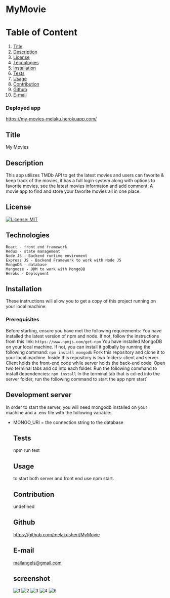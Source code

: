 # MyMovie
  
  # Table of Content
  1. [Title](#Title)
  2. [Description](#Description)
  3. [License](#License)
  4. [Tecnologies](#Technologies)
  5. [Installation](#Installation)
  6. [Tests](#Tests)
  7. [Usage](#Usage)
  8. [Contribution](#Contribution)
  9. [Github](#Github)
  10. [E-mail](#Email)  

  
  ### Deployed app
  https://my-movies-melaku.herokuapp.com/
  ## Title
  My Movies
  
  ## Description
This app utilizes TMDb API to get the latest movies and users can favorite & keep track of the movies, it has a full login system along with options to favorite movies, see the latest movies informaton and add comment. A movie app to find and store your favorite movies all in one place.
  
  ## License
  [![License: MIT](https://img.shields.io/badge/License-MIT-yellow.svg)](https://opensource.org/licenses/MIT)
  
  ## Technologies
    React - front end framework
    Redux - state management
    Node JS - Backend runtime enviroment
    Express JS - Backend Framework to work with Node JS
    MongoDB - database
    Mangoose - ODM to work with MongoDB
    Heroku - Deployment
    
## Installation
These instructions will allow you to get a copy of this project running on your local machine.
### Prerequisites
Before starting, ensure you have met the following requirements:
You have installed the latest version of npm and node. If not, follow the instructions from this link:
`https://www.npmjs.com/get-npm`
You have installed MongoDB on your local machine. If not, you can install it golbally by running the following command:
`npm install mongodb`
Fork this repository and clone it to your local machine.
Inside this repository is two folders: client and server. Client holds the front-end code while server holds the back-end code.
Open two terminal tabs and cd into each folder. Run the following command to install dependencies:
`npm install`
In the terminal tab that is cd-ed into the server folder, run the following command to start the app
npm start`

## Development server
In order to start the server, you will need mongodb installed on your machine and a .env file with the following variable:
+ MONGO_URI = the connection string to the database

  ## Tests
  npm run test
  
  ## Usage
  to start both server and front end use npm start.
  
  ## Contribution
  undefined
  
  ## Github
  https://github.com/melakusheri/MyMovie
  
  ## E-mail
  mailangels@gmail.com

  ## screenshot
  ![1](https://user-images.githubusercontent.com/65136237/141594116-05faed2b-cc60-4b69-83ab-5fe798bf168c.PNG)
  ![2](https://user-images.githubusercontent.com/65136237/141594123-72d9d27c-c731-49dd-92f5-6f2ad3448e1c.PNG)
  ![3](https://user-images.githubusercontent.com/65136237/141594132-b02d1d41-58cb-4ffe-9c97-16fbdb633879.PNG)
  ![4](https://user-images.githubusercontent.com/65136237/141594140-d43b0cf2-ac41-4283-864b-06625e4541ce.PNG)
  ![6](https://user-images.githubusercontent.com/65136237/141594155-a33e2bb6-ec89-4c82-9494-dd548bc236c5.PNG)

